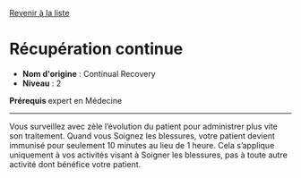 [Revenir à la liste](..)

# Récupération continue

 * **Nom d'origine** : Continual Recovery
 * **Niveau** : 2


<p><strong>Prérequis </strong> expert en Médecine</p>
<hr>
<p>Vous surveillez avec zèle l’évolution du patient pour administrer plus vite son traitement. Quand vous Soignez les blessures, votre patient devient immunisé pour seulement 10 minutes au lieu de 1 heure. Cela s’applique uniquement à vos activités visant à Soigner les blessures, pas à toute autre activité dont bénéfice votre patient.</p>